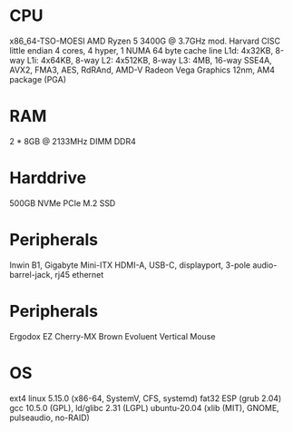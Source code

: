 # CPU
x86_64-TSO-MOESI AMD Ryzen 5 3400G @ 3.7GHz
mod. Harvard CISC little endian
4 cores, 4 hyper, 1 NUMA
64 byte cache line
L1d: 4x32KB, 8-way
L1i: 4x64KB, 8-way
L2: 4x512KB, 8-way
L3: 4MB, 16-way
SSE4A, AVX2, FMA3, AES, RdRAnd, AMD-V
Radeon Vega Graphics
12nm, AM4 package (PGA)
# RAM
2 * 8GB @ 2133MHz DIMM DDR4
# Harddrive
500GB NVMe PCIe M.2 SSD
# Peripherals
Inwin B1, Gigabyte Mini-ITX
HDMI-A, USB-C, displayport, 3-pole audio-barrel-jack, rj45 ethernet
# Peripherals
Ergodox EZ Cherry-MX Brown
Evoluent Vertical Mouse
# OS
ext4 linux 5.15.0 (x86-64, SystemV, CFS, systemd)
fat32 ESP (grub 2.04)
gcc 10.5.0 (GPL), ld/glibc 2.31 (LGPL)
ubuntu-20.04 (xlib (MIT), GNOME, pulseaudio, no-RAID)

